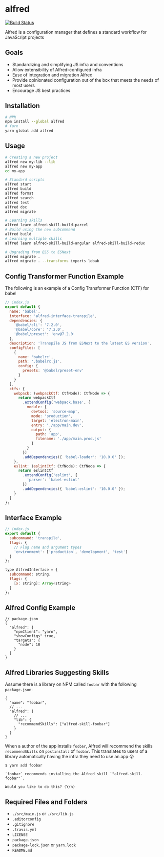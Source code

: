 alfred
======
[![Build Status](https://travis-ci.com/amilajack/alfred.svg?token=stGf151gAJ11ZUi8LyvG&branch=master)](https://travis-ci.com/amilajack/alfred)

Alfred is a configuration manager that defines a standard workflow for JavaScript projects

## Goals
* Standardizing and simplifying JS infra and conventions
* Allow extensibility of Alfred-configured infra
* Ease of integration and migration Alfred
* Provide opinionated configuration out of the box that meets the needs of most users
* Encourage JS best practices

## Installation
```bash
# NPM
npm install --global alfred
# Yarn
yarn global add alfred
```

## Usage
```bash
# Creating a new project
alfred new my-lib --lib
alfred new my-app
cd my-app

# Standard scripts
alfred start
alfred build
alfred format
alfred search
alfred test
alfred doc
alfred migrate

# Learning skills
alfred learn alfred-skill-build-parcel
# Build using the new subcommand
alfred build
# Learning multiple skills
alfred learn alfred-skill-build-angular alfred-skill-build-redux

# Upgrading from ES5 to ESNext
alfred migrate .
alfred migrate . --transforms imports lebab
```

## Config Transformer Function Example
The following is an example of a Config Transformer Function (CTF) for babel
```js
// index.js
export default {
  name: 'babel',
  interface: 'alfred-interface-transpile',
  dependencies: {
    '@babel/cli': '7.2.0',
    '@babel/core': '7.2.0',
    '@babel/preset': 'env@7.2.0'
  },
  description: 'Transpile JS from ESNext to the latest ES version',
  configFiles: [
    {
      name: 'babelrc',
      path: '.babelrc.js',
      config: {
        presets: '@babel/preset-env'
      }
    }
  ],
  ctfs: {
    webpack: (webpackCtf: CtfNode): CtfNode => {
      return webpackCtf
        .extendConfig('webpack.base', {
          module: {
            devtool: 'source-map',
            mode: 'production',
            target: 'electron-main',
            entry: './app/main.dev',
            output: {
              path: 'app',
              filename: './app/main.prod.js'
            }
          }
        })
        .addDependencies({ 'babel-loader': '10.0.0' });
    },
    eslint: (eslintCtf: CtfNode): CtfNode => {
      return eslintCtf
        .extendConfig('eslint', {
          'parser': 'babel-eslint'
        })
        .addDependencies({ 'babel-eslint': '10.0.0' });
    }
  }
};
```

## Interface Example
```js
// index.js
export default {
  subcommand: 'transpile',
  flags: {
    // Flag name and argument types
    'environment': ['production', 'development', 'test']
  }
};

type AlfredInterface = {
  subcommand: string,
  flags: {
    [x: string]: Array<string>
  }
};
```

## Alfred Config Example
```jsonc
// package.json
{
  "alfred": {
    "npmClient": "yarn",
    "showConfigs" true,
    "targets": {
      "node": 10
    }
  }
}
```

## Alfred Libraries Suggesting Skills

Assume there is a library on NPM called `foobar` with the following `package.json`:

```jsonc
{
  "name": "foobar",
  // ...
  "alfred": {
    // ...
    "lib": {
      "recommendSkills": ["alfred-skill-foobar"]
    }
  }
}
```

When a author of the app installs `foobar`, Alfred will recommend the skills `recommendSkills` on `postinstall` of `foobar`. This translates to users of a library automatically having the infra they need to use an app 😲

```
$ yarn add foobar

`foobar` recommends installing the Alfred skill `"alfred-skill-foobar"`.

Would you like to do this? (Y/n)
```

## Required Files and Folders

* `./src/main.js` or `./src/lib.js`
* `.editorconfig`
* `.gitignore`
* `.travis.yml`
* `LICENSE`
* `package.json`
* `package-lock.json` or `yarn.lock`
* `README.md`
